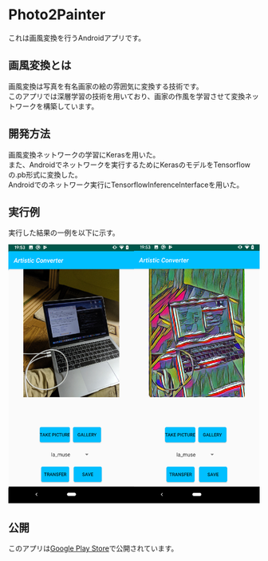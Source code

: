 # Photo2Painter
これは画風変換を行うAndroidアプリです。

## 画風変換とは
画風変換は写真を有名画家の絵の雰囲気に変換する技術です。  
このアプリでは深層学習の技術を用いており、画家の作風を学習させて変換ネットワークを構築しています。

## 開発方法
画風変換ネットワークの学習にKerasを用いた。  
また、Androidでネットワークを実行するためにKerasのモデルをTensorflowの.pb形式に変換した。  
Androidでのネットワーク実行にTensorflowInferenceInterfaceを用いた。

## 実行例
実行した結果の一例を以下に示す。

![result](http://github.com/appleyuta/Photo2Painter/blob/master/exec_screen.png?raw=true)

## 公開
このアプリは[Google Play Store](https://play.google.com/store/apps/details?id=com.yutakobayashi.artisticconverter&hl=ja)で公開されています。